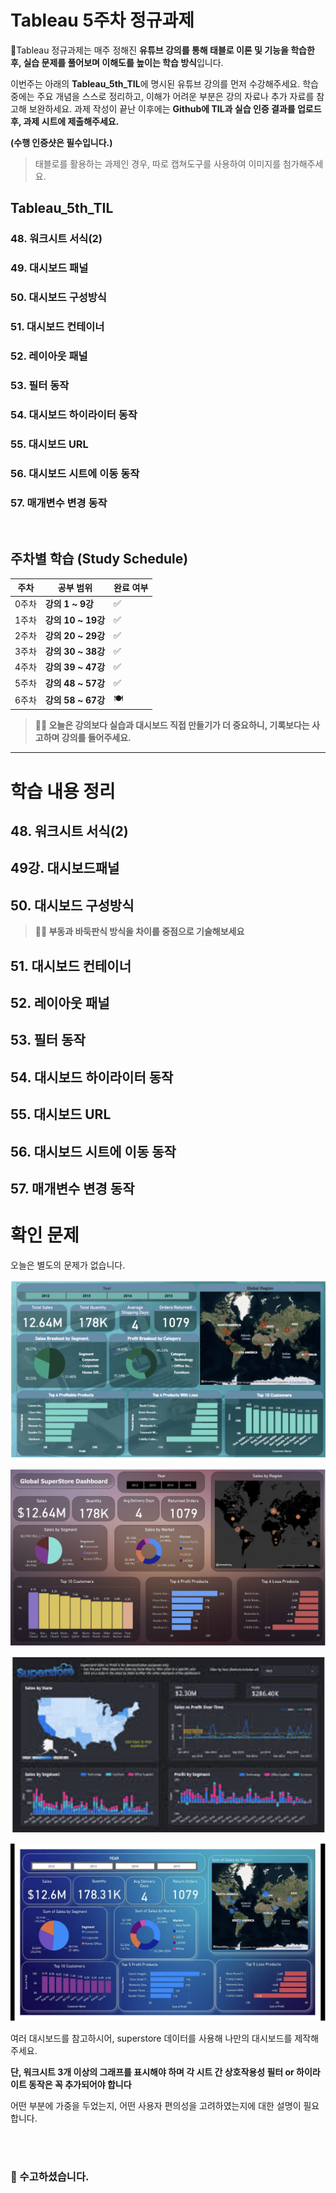 # Tableau 5주차 정규과제

📌Tableau 정규과제는 매주 정해진 **유튜브 강의를 통해 태블로 이론 및 기능을 학습한 후, 실습 문제를 풀어보며 이해도를 높이는 학습 방식**입니다. 

이번주는 아래의 **Tableau_5th_TIL**에 명시된 유튜브 강의를 먼저 수강해주세요. 학습 중에는 주요 개념을 스스로 정리하고, 이해가 어려운 부분은 강의 자료나 추가 자료를 참고해 보완하세요. 과제 작성이 끝난 이후에는 **Github에 TIL과 실습 인증 결과를 업로드 후, 과제 시트에 제출해주세요.**



**(수행 인증샷은 필수입니다.)** 

> 태블로를 활용하는 과제인 경우, 따로 캡쳐도구를 사용하여 이미지를 첨가해주세요.



## Tableau_5th_TIL

### 48. 워크시트 서식(2)

### 49. 대시보드 패널

### 50. 대시보드 구성방식

### 51. 대시보드 컨테이너

### 52. 레이아웃 패널

### 53. 필터 동작

### 54. 대시보드 하이라이터 동작

### 55. 대시보드 URL

### 56. 대시보드 시트에 이동 동작

### 57. 매개변수 변경 동작



<br>

## 주차별 학습 (Study Schedule)

| 주차  | 공부 범위          | 완료 여부 |
| ----- | ------------------ | --------- |
| 0주차 | **강의 1 ~ 9강**   | ✅         |
| 1주차 | **강의 10 ~ 19강** | ✅         |
| 2주차 | **강의 20 ~ 29강** | ✅         |
| 3주차 | **강의 30 ~ 38강** | ✅         |
| 4주차 | **강의 39 ~ 47강** | ✅         |
| 5주차 | **강의 48 ~ 57강** | ✅         |
| 6주차 | **강의 58 ~ 67강** | 🍽️         |

> **🧞‍♀️ 오늘은 강의보다 실습과 대시보드 직접 만들기가 더 중요하니, 기록보다는 사고하며 강의를 들어주세요.**

<!-- 여기까진 그대로 둬 주세요-->



---

# 학습 내용 정리

## 48. 워크시트 서식(2)

<!-- 워크시트에 관해 본 강의에서 알게 된 점을 적어주세요 -->



## 49강. 대시보드패널

<!-- 대시보드패널 강의에서 알게 된 점을 적어주세요. -->



## 50. 대시보드 구성방식

<!-- 알게 된 점을 적고, 아래 질문에 답해보세요 :) -->

> **🧞‍♀️ 부동과 바둑판식 방식을 차이를 중점으로 기술해보세요**




## 51. 대시보드 컨테이너



## 52. 레이아웃 패널



## 53. 필터 동작

<!-- 필터 동작에 대해 알게 된 점을 적어주세요 -->



## 54. 대시보드 하이라이터 동작

<!-- 하이라이터에 대해 알게 된 점을 적어주세요 -->



## 55. 대시보드 URL

<!-- URL에 대해 알게 된 점을 적어주세요 -->



## 56. 대시보드 시트에 이동 동작

<!-- 대시보드 시트에 이동에 대해 알게 된 점을 적어주세요!-->



## 57. 매개변수 변경 동작

<!-- 매개변수 변경 동작에 대해 알게 된 점을 적어주세요!-->




# 확인 문제

오늘은 별도의 문제가 없습니다. 

![alt text](images/Week5-1.png)

![alt text](images/Week5-2.png)

![alt text](images/Week5-3.png)

![alt text](images/Week5-4.png)

여러 대시보드를 참고하시어, superstore 데이터를 사용해 나만의 대시보드를 제작해주세요.

**단, 워크시트 3개 이상의 그래프를 표시해야 하며 각 시트 간 상호작용성 필터 or 하이라이트 동작은 꼭 추가되어야 합니다**

어떤 부분에 가중을 두었는지, 어떤 사용자 편의성을 고려하였는지에 대한 설명이 필요합니다.



<br>

<br>

### 🎉 수고하셨습니다.